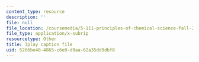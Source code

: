 ```yaml
---
content_type: resource
description: ''
file: null
file_location: /coursemedia/5-111-principles-of-chemical-science-fall-2008/5266be484865c6e0d9aa62a35dd9dbf8_pAuRZr0AHhI.srt
file_type: application/x-subrip
resourcetype: Other
title: 3play caption file
uid: 5266be48-4865-c6e0-d9aa-62a35dd9dbf8
---
```


